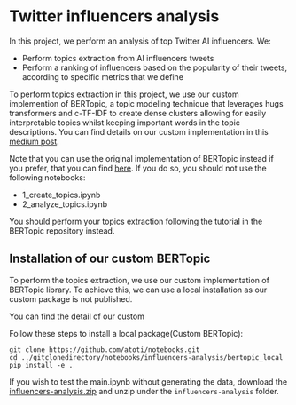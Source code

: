 # Twitter influencers analysis


In this project, we perform an analysis of top Twitter AI influencers.
We:

- Perform topics extraction from AI influencers tweets
- Perform a ranking of influencers based on the popularity of their tweets, according to specific metrics that we define

To perform topics extraction in this project, we use our custom implemention of BERTopic, a topic modeling technique that leverages hugs transformers and c-TF-IDF to create dense clusters allowing for easily interpretable topics whilst keeping important words in the topic descriptions. You can find details on our custom implementation in this [medium post](https://medium.com/atoti/topic-modeling-on-twitter-using-sentence-bert-8acdad958eb1).


Note that you can use the original implementation of BERTopic instead if you prefer, that you can find [here](https://maartengr.github.io/BERTopic/). If you do so, you should not use the following notebooks:

- 1_create_topics.ipynb
- 2_analyze_topics.ipynb

You should perform your topics extraction following the tutorial in the BERTopic repository instead.


## Installation of our custom BERTopic

To perform the topics extraction, we use our custom implementation of BERTopic library.
To achieve this, we can use a local installation as our custom package is not published.

You can find the detail of our custom

Follow these steps to install a local package(Custom BERTopic):
```
git clone https://github.com/atoti/notebooks.git
cd ../gitclonedirectory/notebooks/influencers-analysis/bertopic_local
pip install -e .
```

If you wish to test the main.ipynb without generating the data, download the [influencers-analysis.zip](https://s3.eu-west-3.amazonaws.com/data.atoti.io/notebooks/influencers-analysis/influencers-analysis.zip) and unzip under the `influencers-analysis` folder.